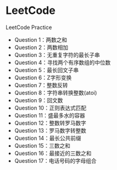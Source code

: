 # LeetCode
LeetCode Practice

- Question 1：两数之和
- Question 2：两数相加
- Question 3：无重复字符的最长子串
- Question 4：寻找两个有序数组的中位数
- Question 5：最长回文子串
- Question 6：Z字形变换
- Question 7：整数反转
- Question 8：字符串转换整数(atoi)
- Question 9：回文数
- Question 10：正则表达式匹配
- Question 11：盛最多水的容器
- Question 12：整数转罗马数字
- Question 13：罗马数字转整数
- Question 14：最长公共前缀
- Question 15：三数之和
- Question 16：最接近的三数之和
- Question 17：电话号码的字母组合

